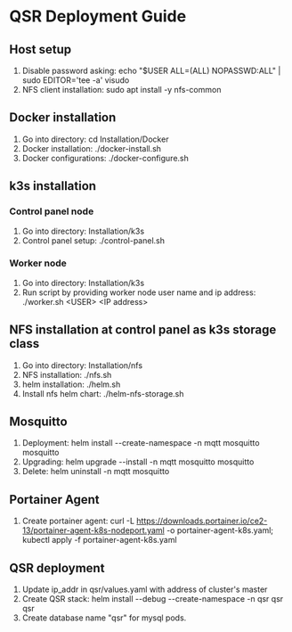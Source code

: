 # QSR Deployment Guide

## Host setup
1. Disable password asking: echo "$USER ALL=(ALL) NOPASSWD:ALL" | sudo EDITOR='tee -a' visudo
1. NFS client installation: sudo apt install -y nfs-common

## Docker installation
1. Go into directory: cd Installation/Docker
1. Docker installation: ./docker-install.sh
1. Docker configurations: ./docker-configure.sh

## k3s installation
### Control panel node
1. Go into directory: Installation/k3s
1. Control panel setup: ./control-panel.sh
### Worker node
1. Go into directory: Installation/k3s
1. Run script by providing worker node user name and ip address: ./worker.sh \<USER\> \<IP address\>

## NFS installation at control panel as k3s storage class
1. Go into directory: Installation/nfs
1. NFS installation: ./nfs.sh
1. helm installation: ./helm.sh
1. Install nfs helm chart: ./helm-nfs-storage.sh

## Mosquitto
1. Deployment: helm install --create-namespace -n mqtt mosquitto mosquitto
1. Upgrading: helm upgrade --install -n mqtt mosquitto mosquitto
1. Delete: helm uninstall -n mqtt mosquitto

## Portainer Agent
1. Create portainer agent: curl -L https://downloads.portainer.io/ce2-13/portainer-agent-k8s-nodeport.yaml -o portainer-agent-k8s.yaml; kubectl apply -f portainer-agent-k8s.yaml

## QSR deployment
1. Update ip\_addr in qsr/values.yaml with address of cluster's master
1. Create QSR stack: helm install --debug --create-namespace -n qsr qsr qsr
1. Create database name "qsr" for mysql pods.


